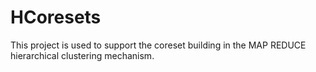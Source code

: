 # HCoresets

This project is used to support the coreset building in the MAP REDUCE hierarchical clustering mechanism.
